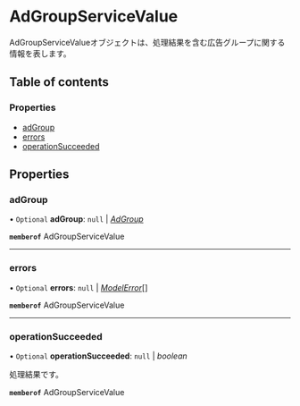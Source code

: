 # AdGroupServiceValue


<div lang=\"ja\">AdGroupServiceValueオブジェクトは、処理結果を含む広告グループに関する情報を表します。</div> 

## Table of contents

### Properties

- [adGroup](adgroupservicevalue.md#adgroup)
- [errors](adgroupservicevalue.md#errors)
- [operationSucceeded](adgroupservicevalue.md#operationsucceeded)

## Properties

### adGroup

• `Optional` **adGroup**: ``null`` \| [*AdGroup*](adgroup.md)

**`memberof`** AdGroupServiceValue

___

### errors

• `Optional` **errors**: ``null`` \| [*ModelError*](modelerror.md)[]

**`memberof`** AdGroupServiceValue

___

### operationSucceeded

• `Optional` **operationSucceeded**: ``null`` \| *boolean*

<div lang=\"ja\">処理結果です。</div> 

**`memberof`** AdGroupServiceValue
